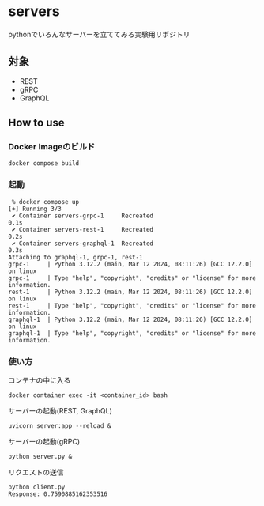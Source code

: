 # servers

pythonでいろんなサーバーを立ててみる実験用リポジトリ

## 対象

- REST
- gRPC
- GraphQL

## How to use

### Docker Imageのビルド

```console
docker compose build
```

### 起動

```console
 % docker compose up
[+] Running 3/3
 ✔ Container servers-grpc-1     Recreated                                                                                                                                                                                                                                           0.1s 
 ✔ Container servers-rest-1     Recreated                                                                                                                                                                                                                                           0.2s 
 ✔ Container servers-graphql-1  Recreated                                                                                                                                                                                                                                           0.3s 
Attaching to graphql-1, grpc-1, rest-1
grpc-1     | Python 3.12.2 (main, Mar 12 2024, 08:11:26) [GCC 12.2.0] on linux
grpc-1     | Type "help", "copyright", "credits" or "license" for more information.
rest-1     | Python 3.12.2 (main, Mar 12 2024, 08:11:26) [GCC 12.2.0] on linux
rest-1     | Type "help", "copyright", "credits" or "license" for more information.
graphql-1  | Python 3.12.2 (main, Mar 12 2024, 08:11:26) [GCC 12.2.0] on linux
graphql-1  | Type "help", "copyright", "credits" or "license" for more information.
```

### 使い方

コンテナの中に入る

```console
docker container exec -it <container_id> bash
```

サーバーの起動(REST, GraphQL)

```console
uvicorn server:app --reload &
```

サーバーの起動(gRPC)

```console
python server.py &
```

リクエストの送信

```console
python client.py
Response: 0.7590885162353516
```

